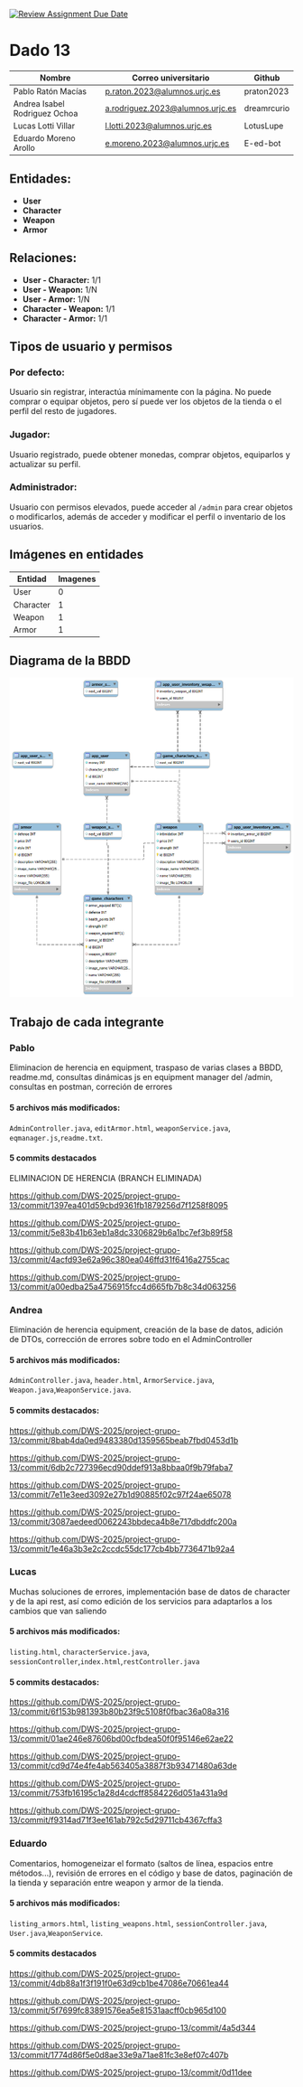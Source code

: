 [![Review Assignment Due Date](https://classroom.github.com/assets/deadline-readme-button-22041afd0340ce965d47ae6ef1cefeee28c7c493a6346c4f15d667ab976d596c.svg)](https://classroom.github.com/a/Jd7ILUgB)

# Dado 13

| Nombre | Correo universitario | Github |
|--------|----------------------|--------|
| Pablo Ratón Macías | p.raton.2023@alumnos.urjc.es | praton2023 |
| Andrea Isabel Rodriguez Ochoa | a.rodriguez.2023@alumnos.urjc.es | dreamrcurio |
| Lucas Lotti Villar | l.lotti.2023@alumnos.urjc.es | LotusLupe |
| Eduardo Moreno Arollo | e.moreno.2023@alumnos.urjc.es | E-ed-bot |

## Entidades:
- **User**
- **Character**
- **Weapon**
- **Armor**

## Relaciones:
- **User - Character:** 1/1  
- **User - Weapon:** 1/N  
- **User - Armor:** 1/N  
- **Character - Weapon:** 1/1  
- **Character - Armor:** 1/1  

## Tipos de usuario y permisos

### Por defecto:  
Usuario sin registrar, interactúa mínimamente con la página. No puede comprar o equipar objetos, pero sí puede ver los objetos de la tienda o el perfil del resto de jugadores.

### Jugador:  
Usuario registrado, puede obtener monedas, comprar objetos, equiparlos y actualizar su perfil.

### Administrador:  
Usuario con permisos elevados, puede acceder al `/admin` para crear objetos o modificarlos, además de acceder y modificar el perfil o inventario de los usuarios.

## Imágenes en entidades
|Entidad |   Imagenes   |
| ------------ | ------------ |
|  User | 0  |   
| Character   | 1  |   
|  Weapon |  1 |   
|  Armor |  1 |   
## Diagrama de la BBDD
![Diagrama de base de datos](grupo13/images/diagrama.png)

## Trabajo de cada integrante
### Pablo
Eliminacion de herencia en equipment, traspaso de varias clases a BBDD, readme.md, consultas dinámicas js en equipment manager del /admin, consultas en postman, correción de errores
#### 5 archivos más modificados:
`AdminController.java`, `editArmor.html`, `weaponService.java`, `eqmanager.js`,`readme.txt`.

#### 5 commits destacados
ELIMINACION DE HERENCIA (BRANCH ELIMINADA)

https://github.com/DWS-2025/project-grupo-13/commit/1397ea401d59cbd9361fb1879256d7f1258f8095

https://github.com/DWS-2025/project-grupo-13/commit/5e83b41b63eb1a8dc3306829b6a1bc7ef3b89f58

https://github.com/DWS-2025/project-grupo-13/commit/4acfd93e62a96c380ea046ffd31f6416a2755cac

https://github.com/DWS-2025/project-grupo-13/commit/a00edba25a4756915fcc4d665fb7b8c34d063256

### Andrea
Eliminación de herencia equipment, creación de la base de datos, adición de DTOs, corrección de errores sobre todo en el AdminController
#### 5 archivos más modificados:
`AdminController.java`, `header.html`, `ArmorService.java`, `Weapon.java`,`WeaponService.java`.
#### 5 commits destacados:
https://github.com/DWS-2025/project-grupo-13/commit/8bab4da0ed9483380d1359565beab7fbd0453d1b

https://github.com/DWS-2025/project-grupo-13/commit/6db2c727396ecd90ddef913a8bbaa0f9b79faba7

https://github.com/DWS-2025/project-grupo-13/commit/7e11e3eed3092e27b1d90885f02c97f24ae65078

https://github.com/DWS-2025/project-grupo-13/commit/3087aedeed0062243bbdeca4b8e717dbddfc200a

https://github.com/DWS-2025/project-grupo-13/commit/1e46a3b3e2c2ccdc55dc177cb4bb7736471b92a4

### Lucas
Muchas soluciones de errores, implementación base de datos de character y de la api rest, así como edición de los servicios para adaptarlos a los cambios que van saliendo

#### 5 archivos más modificados:
`listing.html`, `characterService.java`, `sessionController`,`index.html`,`restController.java`
#### 5 commits destacados:
https://github.com/DWS-2025/project-grupo-13/commit/6f153b981393b80b23f9c5108f0fbac36a08a316

https://github.com/DWS-2025/project-grupo-13/commit/01ae246e87606bd00cfbdea50f0f95146e62ae22

https://github.com/DWS-2025/project-grupo-13/commit/cd9d74e4fe4ab563405a3887f3b93471480a63de

https://github.com/DWS-2025/project-grupo-13/commit/753fb16195c1a28d4cdcff8584226d051a431a9d

https://github.com/DWS-2025/project-grupo-13/commit/f9314ad71f3ee161ab792c5d29711cb4367cffa3


### Eduardo
Comentarios, homogeneizar el formato (saltos de línea, espacios entre métodos...), revisión de errores en el código y base de datos, paginación de la tienda y separación entre weapon y armor de la tienda.
#### 5 archivos más modificados:
`listing_armors.html`, `listing_weapons.html`, `sessionController.java`, `User.java`,`WeaponService`.

#### 5 commits destacados
https://github.com/DWS-2025/project-grupo-13/commit/4db88a1f3f191f0e63d9cb1be47086e70661ea44

https://github.com/DWS-2025/project-grupo-13/commit/5f7699fc83891576ea5e81531aacff0cb965d100

https://github.com/DWS-2025/project-grupo-13/commit/4a5d344

https://github.com/DWS-2025/project-grupo-13/commit/1774d86f5e0d8ae33e9a71ae81fc3e8ef07c407b

https://github.com/DWS-2025/project-grupo-13/commit/0d11dee


